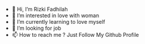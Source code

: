 - 👋 Hi, I’m Rizki Fadhilah
- 👀 I’m interested in love with woman
- 🌱 I’m currently learning to love myself
- 💞️ I’m looking for job
- 📫 How to reach me ? Just Follow My Github Profile

<!---
rizukurizu/rizukurizu is a ✨ special ✨ repository because its `README.md` (this file) appears on your GitHub profile.
You can click the Preview link to take a look at your changes.
--->
